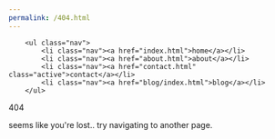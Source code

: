 ```yaml
---
permalink: /404.html
---
```


<html>
<head>
<link href="style.css" rel="stylesheet" type="text/css" media="all">
<link rel="shortcut icon" href="images/favicon.png" />
<link rel='stylesheet'  href="fonts/SourceCodePro/SourceCodePro.css" type='text/css' media='all' />
<meta name="viewport" content="width=device-width, initial-scale=1.0">	
<title>404 - sheep's website</title>
</head>
<body>


<!-- *** NAVIGATION SECTION *** -->
  		<ul class="nav">
  			<li class="nav"><a href="index.html">home</a></li>
  			<li class="nav"><a href="about.html">about</a></li>
  			<li class="nav"><a href="contact.html" class="active">contact</a></li>
			<li class="nav"><a href="blog/index.html">blog</a></li>
  		</ul>

404

seems like you're lost.. try navigating to another page.


